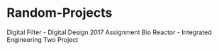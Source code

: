 # Random-Projects

Digital Filter - Digital Design 2017 Assignment
Bio Reactor - Integrated Engineering Two Project
